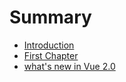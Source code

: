 # Summary

* [Introduction](README.md)
* [First Chapter](chapter1.md)
* [what's new in Vue 2.0](whats-new-in-vue20.md)

